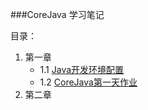 ###CoreJava 学习笔记


目录：

1. 第一章
	+ 1.1 [Java开发环境配置](01/1.1.md)
	+ 1.2 [CoreJava第一天作业](02/1.2.md)
2. 第二章